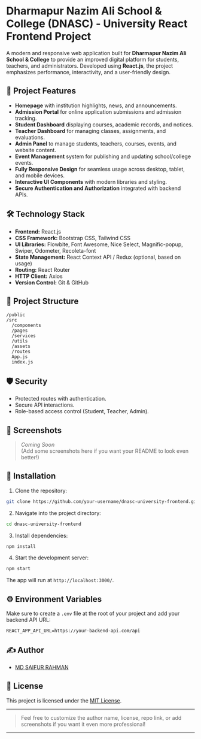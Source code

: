 # Dharmapur Nazim Ali School & College (DNASC) - University React Frontend Project

A modern and responsive web application built for **Dharmapur Nazim Ali School & College** to provide an improved digital platform for students, teachers, and administrators. Developed using **React.js**, the project emphasizes performance, interactivity, and a user-friendly design.

## 🚀 Project Features

- **Homepage** with institution highlights, news, and announcements.
- **Admission Portal** for online application submissions and admission tracking.
- **Student Dashboard** displaying courses, academic records, and notices.
- **Teacher Dashboard** for managing classes, assignments, and evaluations.
- **Admin Panel** to manage students, teachers, courses, events, and website content.
- **Event Management** system for publishing and updating school/college events.
- **Fully Responsive Design** for seamless usage across desktop, tablet, and mobile devices.
- **Interactive UI Components** with modern libraries and styling.
- **Secure Authentication and Authorization** integrated with backend APIs.

## 🛠️ Technology Stack

- **Frontend:** React.js
- **CSS Framework:** Bootstrap CSS, Tailwind CSS
- **UI Libraries:** Flowbite, Font Awesome, Nice Select, Magnific-popup, Swiper, Odometer, Recoleta-font
- **State Management:** React Context API / Redux (optional, based on usage)
- **Routing:** React Router
- **HTTP Client:** Axios
- **Version Control:** Git & GitHub

## 📂 Project Structure

```
/public
/src
  /components
  /pages
  /services
  /utils
  /assets
  /routes
  App.js
  index.js
```

## 🛡️ Security

- Protected routes with authentication.
- Secure API interactions.
- Role-based access control (Student, Teacher, Admin).

## 📸 Screenshots

> _Coming Soon_  
(Add some screenshots here if you want your README to look even better!)

## 📜 Installation

1. Clone the repository:

```bash
git clone https://github.com/your-username/dnasc-university-frontend.git
```

2. Navigate into the project directory:

```bash
cd dnasc-university-frontend
```

3. Install dependencies:

```bash
npm install
```

4. Start the development server:

```bash
npm start
```

The app will run at `http://localhost:3000/`.

## ⚙️ Environment Variables

Make sure to create a `.env` file at the root of your project and add your backend API URL:

```
REACT_APP_API_URL=https://your-backend-api.com/api
```

## ✍️ Author

- [MD SAIFUR RAHMAN](https://github.com/saifur2233)

## 📄 License

This project is licensed under the [MIT License](LICENSE).

---

> Feel free to customize the author name, license, repo link, or add screenshots if you want it even more professional!

---
  
